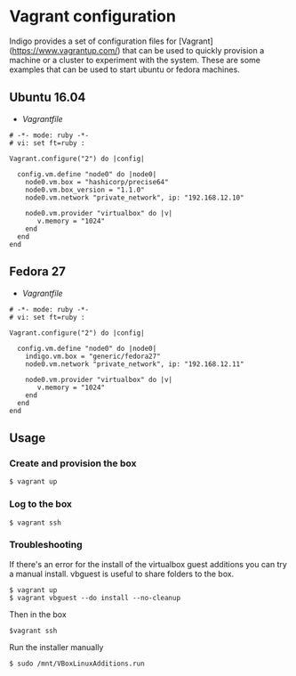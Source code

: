 # Vagrant configuration

Indigo provides a set of configuration files for [Vagrant] (https://www.vagrantup.com/) that can be used to quickly provision a
machine or a cluster to experiment with the system. These are some examples that can be used to start ubuntu or fedora machines.

## Ubuntu 16.04

* _Vagrantfile_

```
# -*- mode: ruby -*-
# vi: set ft=ruby :

Vagrant.configure("2") do |config|

  config.vm.define "node0" do |node0|
    node0.vm.box = "hashicorp/precise64"
    node0.vm.box_version = "1.1.0"
    node0.vm.network "private_network", ip: "192.168.12.10"

    node0.vm.provider "virtualbox" do |v|
       v.memory = "1024"
    end
  end
end
```

## Fedora 27

* _Vagrantfile_

```
# -*- mode: ruby -*-
# vi: set ft=ruby :

Vagrant.configure("2") do |config|

  config.vm.define "node0" do |node0|
    indigo.vm.box = "generic/fedora27"
    node0.vm.network "private_network", ip: "192.168.12.11"

    node0.vm.provider "virtualbox" do |v|
       v.memory = "1024"
    end
  end
end
```



## Usage

### Create and provision the box

```
$ vagrant up
```

### Log to the box

```
$ vagrant ssh
```

### Troubleshooting

If there's an error for the install of the virtualbox guest additions you can try
a manual install. vbguest is useful to share folders to the box.

```
$ vagrant up
$ vagrant vbguest --do install --no-cleanup
```

Then in the box

```
$vagrant ssh
```

Run the installer manually

```
$ sudo /mnt/VBoxLinuxAdditions.run
```
